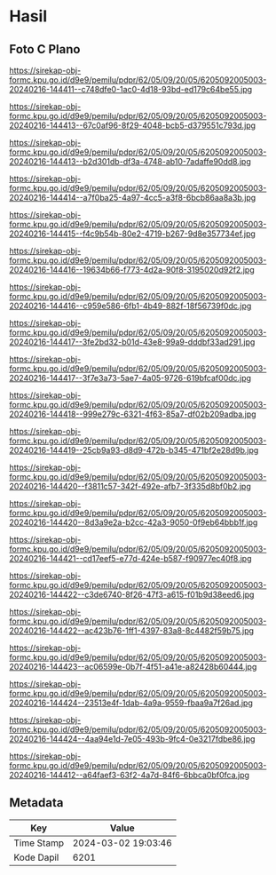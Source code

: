 # Hasil

## Foto C Plano

https://sirekap-obj-formc.kpu.go.id/d9e9/pemilu/pdpr/62/05/09/20/05/6205092005003-20240216-144411--c748dfe0-1ac0-4d18-93bd-ed179c64be55.jpg

https://sirekap-obj-formc.kpu.go.id/d9e9/pemilu/pdpr/62/05/09/20/05/6205092005003-20240216-144413--67c0af96-8f29-4048-bcb5-d379551c793d.jpg

https://sirekap-obj-formc.kpu.go.id/d9e9/pemilu/pdpr/62/05/09/20/05/6205092005003-20240216-144413--b2d301db-df3a-4748-ab10-7adaffe90dd8.jpg

https://sirekap-obj-formc.kpu.go.id/d9e9/pemilu/pdpr/62/05/09/20/05/6205092005003-20240216-144414--a7f0ba25-4a97-4cc5-a3f8-6bcb86aa8a3b.jpg

https://sirekap-obj-formc.kpu.go.id/d9e9/pemilu/pdpr/62/05/09/20/05/6205092005003-20240216-144415--f4c9b54b-80e2-4719-b267-9d8e357734ef.jpg

https://sirekap-obj-formc.kpu.go.id/d9e9/pemilu/pdpr/62/05/09/20/05/6205092005003-20240216-144416--19634b66-f773-4d2a-90f8-3195020d92f2.jpg

https://sirekap-obj-formc.kpu.go.id/d9e9/pemilu/pdpr/62/05/09/20/05/6205092005003-20240216-144416--c959e586-6fb1-4b49-882f-18f56739f0dc.jpg

https://sirekap-obj-formc.kpu.go.id/d9e9/pemilu/pdpr/62/05/09/20/05/6205092005003-20240216-144417--3fe2bd32-b01d-43e8-99a9-dddbf33ad291.jpg

https://sirekap-obj-formc.kpu.go.id/d9e9/pemilu/pdpr/62/05/09/20/05/6205092005003-20240216-144417--3f7e3a73-5ae7-4a05-9726-619bfcaf00dc.jpg

https://sirekap-obj-formc.kpu.go.id/d9e9/pemilu/pdpr/62/05/09/20/05/6205092005003-20240216-144418--999e279c-6321-4f63-85a7-df02b209adba.jpg

https://sirekap-obj-formc.kpu.go.id/d9e9/pemilu/pdpr/62/05/09/20/05/6205092005003-20240216-144419--25cb9a93-d8d9-472b-b345-471bf2e28d9b.jpg

https://sirekap-obj-formc.kpu.go.id/d9e9/pemilu/pdpr/62/05/09/20/05/6205092005003-20240216-144420--f3811c57-342f-492e-afb7-3f335d8bf0b2.jpg

https://sirekap-obj-formc.kpu.go.id/d9e9/pemilu/pdpr/62/05/09/20/05/6205092005003-20240216-144420--8d3a9e2a-b2cc-42a3-9050-0f9eb64bbb1f.jpg

https://sirekap-obj-formc.kpu.go.id/d9e9/pemilu/pdpr/62/05/09/20/05/6205092005003-20240216-144421--cd17eef5-e77d-424e-b587-f90977ec40f8.jpg

https://sirekap-obj-formc.kpu.go.id/d9e9/pemilu/pdpr/62/05/09/20/05/6205092005003-20240216-144422--c3de6740-8f26-47f3-a615-f01b9d38eed6.jpg

https://sirekap-obj-formc.kpu.go.id/d9e9/pemilu/pdpr/62/05/09/20/05/6205092005003-20240216-144422--ac423b76-1ff1-4397-83a8-8c4482f59b75.jpg

https://sirekap-obj-formc.kpu.go.id/d9e9/pemilu/pdpr/62/05/09/20/05/6205092005003-20240216-144423--ac06599e-0b7f-4f51-a41e-a82428b60444.jpg

https://sirekap-obj-formc.kpu.go.id/d9e9/pemilu/pdpr/62/05/09/20/05/6205092005003-20240216-144424--23513e4f-1dab-4a9a-9559-fbaa9a7f26ad.jpg

https://sirekap-obj-formc.kpu.go.id/d9e9/pemilu/pdpr/62/05/09/20/05/6205092005003-20240216-144424--4aa94e1d-7e05-493b-9fc4-0e3217fdbe86.jpg

https://sirekap-obj-formc.kpu.go.id/d9e9/pemilu/pdpr/62/05/09/20/05/6205092005003-20240216-144412--a64faef3-63f2-4a7d-84f6-6bbca0bf0fca.jpg


## Metadata

| Key        | Value               |
| ---------- | ------------------- |
| Time Stamp | 2024-03-02 19:03:46 |
| Kode Dapil | 6201                |



